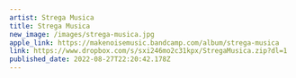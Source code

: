```yaml
---
artist: Strega Musica
title: Strega Musica
new_image: /images/strega-musica.jpg
apple_link: https://makenoisemusic.bandcamp.com/album/strega-musica
link: https://www.dropbox.com/s/sxi246mo2c31kpx/StregaMusica.zip?dl=1
published_date: 2022-08-27T22:20:42.178Z
---
```

